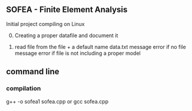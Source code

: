 ## SOFEA - Finite Element Analysis

Initial project compiling on Linux

0. Creating a proper datafile and document it

1. read file from the file + a default name data.txt
   message error if no file
   message error if file is not including a proper model

## command line

### compilation

g++ -o sofea1 sofea.cpp
or
gcc sofea.cpp
